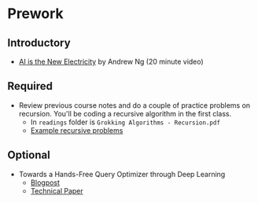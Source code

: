 Prework
======

Introductory
------

- [AI is the New Electricity](https://www.youtube.com/watch?v=fgbBtnCvcDI) by Andrew Ng (20 minute video)

Required
------

- Review previous course notes and do a couple of practice problems on recursion. You'll be coding a recursive algorithm in the first class.
    + In `readings` folder is `Grokking Algorithms - Recursion.pdf`
    + [Example recursive problems](https://www.geeksforgeeks.org/recursion-practice-problems-solutions/)

Optional
------

- Towards a Hands-Free Query Optimizer through Deep Learning
    - [Blogpost](https://blog.acolyer.org/2019/01/18/towards-a-hands-free-query-optimizer-through-deep-learning/)
    - [Technical Paper](http://cidrdb.org/cidr2019/papers/p96-marcus-cidr19.pdf)
